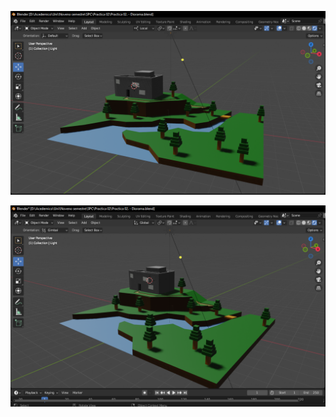 ![Captura1](https://github.com/osvalwithw/2023_B_Simulacion_por_computadora_Jesus_Macias/blob/main/Practica%2002.%20-%20Diorama/IMG/Captura01.PNG)

![Captura2](https://github.com/osvalwithw/2023_B_Simulacion_por_computadora_Jesus_Macias/blob/main/Practica%2002.%20-%20Diorama/IMG/Captura02.PNG)
